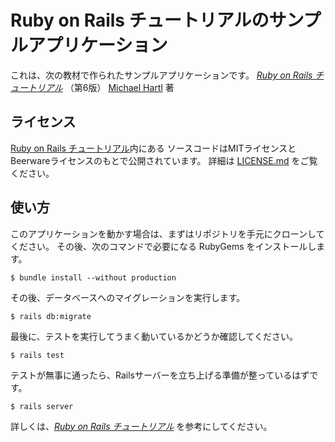 # Ruby on Rails チュートリアルのサンプルアプリケーション

これは、次の教材で作られたサンプルアプリケーションです。
[*Ruby on Rails チュートリアル*](https://railstutorial.jp/)
（第6版）
[Michael Hartl](https://www.michaelhartl.com/) 著

## ライセンス

[Ruby on Rails チュートリアル](https://railstutorial.jp/)内にある
ソースコードはMITライセンスとBeerwareライセンスのもとで公開されています。
詳細は [LICENSE.md](LICENSE.md) をご覧ください。

## 使い方

このアプリケーションを動かす場合は、まずはリポジトリを手元にクローンしてください。
その後、次のコマンドで必要になる RubyGems をインストールします。

```
$ bundle install --without production
```

その後、データベースへのマイグレーションを実行します。

```
$ rails db:migrate
```

最後に、テストを実行してうまく動いているかどうか確認してください。

```
$ rails test
```

テストが無事に通ったら、Railsサーバーを立ち上げる準備が整っているはずです。

```
$ rails server
```

詳しくは、[*Ruby on Rails チュートリアル*](https://railstutorial.jp/)
を参考にしてください。